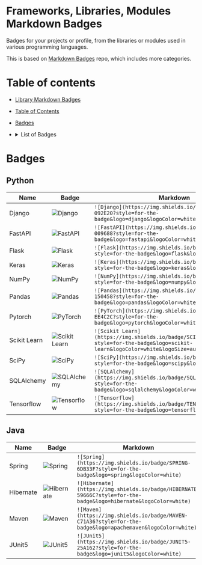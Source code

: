 # Frameworks, Libraries, Modules Markdown Badges
Badges for your projects or profile, from the libraries or modules used in various programming languages.

This is based on [Markdown Badges](https://github.com/Ileriayo/markdown-badges) repo, which includes more categories.

# Table of contents

- [Library Markdown Badges](#frameworks-libraries-modules-markdown-badges)
- [Table of Contents](#table-of-contents)
- [Badges](#badges)
- <details><summary>List of Badges</summary>
    
    - [Python](#python)
    - [Java](#java)
    
  </details>


# Badges

## Python

| Name         | Badge                                                               | Markdown                                    |
|--------------|---------------------------------------------------------------------|-----------------------------------------------------------------------------------------------------------------------|
| Django       | ![Django](https://img.shields.io/badge/DJANGO-092E20?style=for-the-badge&logo=django&logoColor=white) | `![Django](https://img.shields.io/badge/DJANGO-092E20?style=for-the-badge&logo=django&logoColor=white)`|
| FastAPI      | ![FastAPI](https://img.shields.io/badge/FASTAPI-009688?style=for-the-badge&logo=fastapi&logoColor=white) | `![FastAPI](https://img.shields.io/badge/FASTAPI-009688?style=for-the-badge&logo=fastapi&logoColor=white)`|
| Flask        | ![Flask](https://img.shields.io/badge/FLASK-000000?style=for-the-badge&logo=flask&logoColor=white) | `![Flask](https://img.shields.io/badge/FLASK-000000?style=for-the-badge&logo=flask&logoColor=white)`|
| Keras        | ![Keras](https://img.shields.io/badge/KERAS-D00000?style=for-the-badge&logo=keras&logoColor=white)                | `![Keras](https://img.shields.io/badge/KERAS-D00000?style=for-the-badge&logo=keras&logoColor=white)`|
| NumPy        | ![NumPy](https://img.shields.io/badge/NUMPY-013243?style=for-the-badge&logo=numpy&logoColor=white) |`![NumPy](https://img.shields.io/badge/NUMPY-013243?style=for-the-badge&logo=numpy&logoColor=white)`|
| Pandas       | ![Pandas](https://img.shields.io/badge/PANDAS-150458?style=for-the-badge&logo=pandas&logoColor=white) | `![Pandas](https://img.shields.io/badge/PANDAS-150458?style=for-the-badge&logo=pandas&logoColor=white)`|
| Pytorch      | ![PyTorch](https://img.shields.io/badge/PYTORCH-EE4C2C?style=for-the-badge&logo=pytorch&logoColor=white)          | `![PyTorch](https://img.shields.io/badge/PYTORCH-EE4C2C?style=for-the-badge&logo=pytorch&logoColor=white)`|
| Scikit Learn | ![Scikit Learn](https://img.shields.io/badge/SCIKIT%20LEARN-F7931E?style=for-the-badge&logo=scikit-learn&logoColor=white&logoSize=auto) | `![Scikit Learn](https://img.shields.io/badge/SCIKIT%20LEARN-F7931E?style=for-the-badge&logo=scikit-learn&logoColor=white&logoSize=auto)`|
| SciPy        | ![SciPy](https://img.shields.io/badge/SCIPY-8CAAE6?style=for-the-badge&logo=scipy&logoColor=white) | `![SciPy](https://img.shields.io/badge/SCIPY-8CAAE6?style=for-the-badge&logo=scipy&logoColor=white)`|
| SQLAlchemy   | ![SQLAlchemy](https://img.shields.io/badge/SQLALCHEMY-D71F00?style=for-the-badge&logo=sqlalchemy&logoColor=white&logoSize=auto) | `![SQLAlchemy](https://img.shields.io/badge/SQLALCHEMY-D71F00?style=for-the-badge&logo=sqlalchemy&logoColor=white&logoSize=auto)`|
| Tensorflow   | ![Tensorflow](https://img.shields.io/badge/TENSORFLOW-FF6F00?style=for-the-badge&logo=tensorflow&logoColor=white) | `![Tensorflow](https://img.shields.io/badge/TENSORFLOW-FF6F00?style=for-the-badge&logo=tensorflow&logoColor=white)`|

## Java

| Name         | Badge                                                               | Markdown                                    |
|--------------|---------------------------------------------------------------------|-----------------------------------------------------------------------------------------------------------------------|
| Spring       | ![Spring](https://img.shields.io/badge/SPRING-6DB33F?style=for-the-badge&logo=spring&logoColor=white) | `![Spring](https://img.shields.io/badge/SPRING-6DB33F?style=for-the-badge&logo=spring&logoColor=white)`|
| Hibernate    | ![Hibernate](https://img.shields.io/badge/HIBERNATE-59666C?style=for-the-badge&logo=hibernate&logoColor=white) | `![Hibernate](https://img.shields.io/badge/HIBERNATE-59666C?style=for-the-badge&logo=hibernate&logoColor=white)`|
| Maven        | ![Maven](https://img.shields.io/badge/MAVEN-C71A36?style=for-the-badge&logo=apachemaven&logoColor=white)| `![Maven](https://img.shields.io/badge/MAVEN-C71A36?style=for-the-badge&logo=apachemaven&logoColor=white)`|
| JUnit5       | ![JUnit5](https://img.shields.io/badge/JUNIT5-25A162?style=for-the-badge&logo=junit5&logoColor=white)| `![JUnit5](https://img.shields.io/badge/JUNIT5-25A162?style=for-the-badge&logo=junit5&logoColor=white)`|

